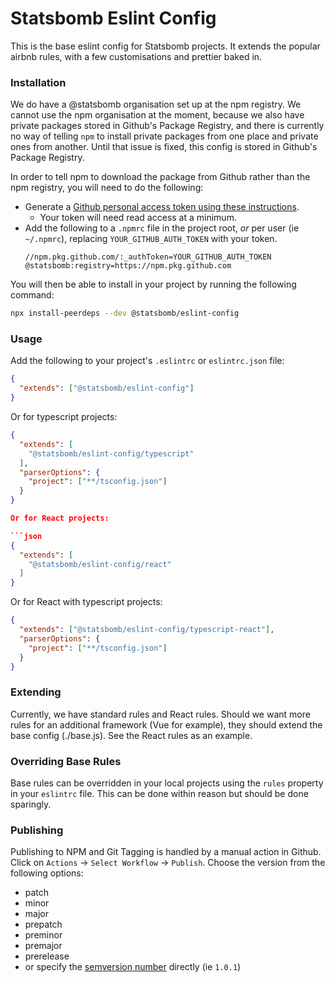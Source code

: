# Statsbomb Eslint Config

This is the base eslint config for Statsbomb projects.
It extends the popular airbnb rules, with a few customisations and prettier baked in.

### Installation

We do have a @statsbomb organisation set up at the npm registry.
We cannot use the npm organisation at the moment, because we also have private packages stored in Github's Package Registry, and there is currently no way of telling `npm` to install private packages from one place and private ones from another.
Until that issue is fixed, this config is stored in Github's Package Registry.

In order to tell npm to download the package from Github rather than the npm registry, you will need to do the following:

- Generate a [Github personal access token using these instructions](https://docs.github.com/en/github/authenticating-to-github/creating-a-personal-access-token).
  - Your token will need read access at a minimum.
- Add the following to a `.npmrc` file in the project root, _or_ per user (ie `~/.npmrc`), replacing `YOUR_GITHUB_AUTH_TOKEN` with your token.
  ```
  //npm.pkg.github.com/:_authToken=YOUR_GITHUB_AUTH_TOKEN
  @statsbomb:registry=https://npm.pkg.github.com
  ```

You will then be able to install in your project by running the following command:

```bash
npx install-peerdeps --dev @statsbomb/eslint-config
```

### Usage

Add the following to your project's `.eslintrc` or `eslintrc.json` file:

```json
{
  "extends": ["@statsbomb/eslint-config"]
}
```

Or for typescript projects:

````json
{
  "extends": [
    "@statsbomb/eslint-config/typescript"
  ],
  "parserOptions": {
    "project": ["**/tsconfig.json"]
  }
}

Or for React projects:

```json
{
  "extends": [
    "@statsbomb/eslint-config/react"
  ]
}
````

Or for React with typescript projects:

```json
{
  "extends": ["@statsbomb/eslint-config/typescript-react"],
  "parserOptions": {
    "project": ["**/tsconfig.json"]
  }
}
```

### Extending

Currently, we have standard rules and React rules.
Should we want more rules for an additional framework (Vue for example), they should extend the base config (./base.js).
See the React rules as an example.

### Overriding Base Rules

Base rules can be overridden in your local projects using the `rules` property in your `eslintrc` file.
This can be done within reason but should be done sparingly.

### Publishing

Publishing to NPM and Git Tagging is handled by a manual action in Github.
Click on `Actions` -> `Select Workflow` -> `Publish`.
Choose the version from the following options:

- patch
- minor
- major
- prepatch
- preminor
- premajor
- prerelease
- or specify the [semversion number](https://semver.org/) directly (ie `1.0.1`)

